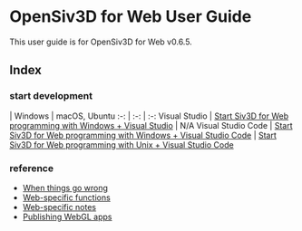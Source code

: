 # OpenSiv3D for Web User Guide

This user guide is for OpenSiv3D for Web v0.6.5.

## Index

### start development

 | Windows | macOS, Ubuntu
:-: | :-: | :-:
Visual Studio | [Start Siv3D for Web programming with Windows + Visual Studio](download/web-vs.md) | N/A
Visual Studio Code | [Start Siv3D for Web programming with Windows + Visual Studio Code](download/web-vscode-windows.md) | [Start Siv3D for Web programming with Unix + Visual Studio Code](download/web-vscode-unix.md)

### reference

- [When things go wrong](reference/trouble-shooting.md)
- [Web-specific functions](reference/web-specific-functions.md)
- [Web-specific notes](reference/web-specific-notes.md)
- [Publishing WebGL apps](publishing/publishing.md)
